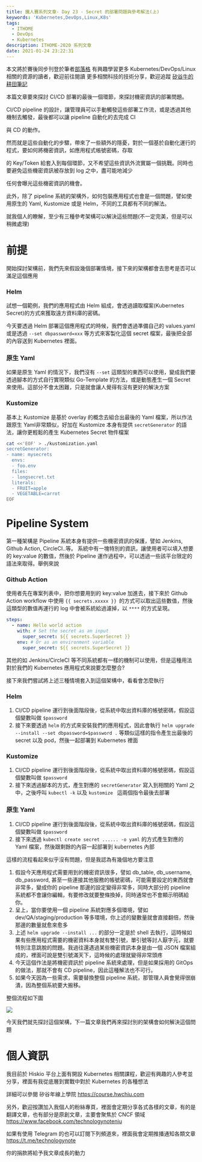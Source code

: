 ```yaml
---
title: 鐵人賽系列文章- Day 23 - Secret 的部署問題與參考解法(上)
keywords: 'Kubernetes,DevOps,Linux,K8s'
tags:
  - ITHOME
  - DevOps
  - Kubernetes
description: ITHOME-2020 系列文章
date: 2021-01-24 23:22:31
---
```


本文將於賽後同步刊登於筆者[部落格](https://hwchiu.com/)
有興趣學習更多 Kubernetes/DevOps/Linux 相關的資源的讀者，歡迎前往閱讀
更多相關科技的技術分享，歡迎追蹤 [矽谷牛的耕田筆記](https://www.facebook.com/technologynoteniu)



本篇文章要來探討 CI/CD 部署的最後一個環節，來探討機密資訊的部署問題。

CI/CD pipeline 的設計，讓管理員可以手動觸發這些部署工作流，或是透過其他機制去觸發，最後都可以讓 pipeline 自動化的去完成 CI

與 CD 的動作。

然而就是這些自動化的步驟，帶來了一些額外的隱憂，對於一個基於自動化運行的程式，要如何將機密資訊，如應用程式帳號密碼，存取

的 Key/Token 給套入到每個環節，又不希望這些資訊外流實屬一個挑戰。同時也要避免這些機密資訊被存放到 log 之中，盡可能地減少

任何會曝光這些機密資訊的機會。

此外，除了 pipeline 系統的架構外，如何包裝應用程式也會是一個問題，譬如使用原生的 Yaml, Kustomize 或是 Helm，不同的工具都有不同的解法。



就我個人的瞭解，至少有三種參考架構可以解決這些問題(不一定完美，但是可以稍微處理)



# 前提

開始探討架構前，我們先來假設幾個部署情境，接下來的架構都會去思考是否可以滿足這個應用

### Helm

試想一個範例，我們的應用程式由 Helm 組成，會透過讀取檔案(Kubernetes Secret)的方式來獲取遠方資料庫的密碼。

今天要透過 Helm 部署這個應用程式的時候，我們會透過準備自己的 values.yaml 或是透過 `--set dbpassword=xxx` 等方式來客製化這個 secret 檔案，最後把全部的內容送到 Kubernetes 裡面。

### 原生 Yaml

如果是原生 Yaml 的情況下，我們沒有 `--set` 這類型的東西可以使用，變成我們要透過腳本的方式自行實現類似 Go-Template 的方法，或是動態產生一個 Secret 來使用。這部分不會太困難，只是就會讓人覺得有沒有更好的解決方案

### Kustomize

基本上 Kustomize 是基於 overlay 的概念去組合出最後的 Yaml 檔案，所以作法跟原生 Yaml非常類似，好加在 Kustomize 本身有提供 `secretGenerator` 的語法，讓你更輕鬆的產生 Kubernetes Secret 物件檔案

```bash
cat <<'EOF' > ./kustomization.yaml
secretGenerator:
- name: mysecrets
  envs:
  - foo.env
  files:
  - longsecret.txt
  literals:
  - FRUIT=apple
  - VEGETABLE=carrot
EOF
```



# Pipeline System

第一種架構是 Pipeline 系統本身有提供一些機密資訊的保護，譬如 Jenkins, Github Action, CircleCI..等。 系統中有一塊特別的資訊，讓使用者可以填入想要的 key:value 的數值，然後於 Pipeline 運作過程中，可以透過一些該平台限定的語法來取得。舉例來說



### Github Action

使用者先在專案列表中，把你想要用到的 key:value 加進去，接下來於 Github Action workflow 中使用 `{{ secrets.xxxxx }} `的方式可以取出這些數值，然後這類型的數值再運行的 log 中會被系統給過濾掉，以 `****` 的方式呈現。

```yaml
steps:
  - name: Hello world action
    with: # Set the secret as an input
      super_secret: ${{ secrets.SuperSecret }}
    env: # Or as an environment variable
      super_secret: ${{ secrets.SuperSecret }}
```

其他的如 Jenkins/CircleCI 等不同系統都有一樣的機制可以使用，但是這種用法對於我們的 Kubernetes 應用程式來說要怎麼整合?



接下來我們嘗試將上述三種情境套入到這個架構中，看看會怎麼執行

### Helm

1. CI/CD pipeline 運行到後面階段後，從系統中取出資料庫的帳號密碼，假設這個變數叫做 `$password`
2. 接下來要透過 `helm` 的方式來安裝我們的應用程式，因此會執行 `helm upgrade --install --set dbpassword=$password .` 等類似這樣的指令產生出最後的 secret 以及 pod，然後一起部署到 Kubernetes 裡面

### Kustomize

1. CI/CD pipeline 運行到後面階段後，從系統中取出資料庫的帳號密碼，假設這個變數叫做 `$password`
2. 接下來透過腳本的方式，產生對應的 `secretGenerator` 寫入到相關的 Yaml 之中，之後呼叫 `kubectl -k` 以及 `kustomize ` 這兩個指令最後去部署

### 原生 Yaml

1. CI/CD pipeline 運行到後面階段後，從系統中取出資料庫的帳號密碼，假設這個變數叫做 `$password`
2. 接下來透過 `kubectl create secret ...... -o yaml` 的方式產生對應的 Yaml 檔案，然後跟剩餘的內容一起部署到 kubernetes 內部



這樣的流程看起來似乎沒有問題，但是我認為有幾個地方要注意

1. 假設今天應用程式需要用到的機密資訊很多，譬如 db_table, db_username, db_password, 甚至一些連接其他服務的帳號密碼，可能需要設定的東西就會非常多，變成你的 pipeline 那邊的設定變得非常多，同時大部分的 pipeline 系統都不會讓你編輯，有要修改就要整條換掉，同時通常也不會顯示明碼給你。
2. 呈上，當你要使用一個 pipeline 系統對應多個環境，譬如 dev/QA/staging/production 等多環境，你上述的變數量就會直接翻倍，然後那邊的數量就愈來愈多
3. 上述 `helm upgrade --install ...` 的部分一定是於 shell 去執行，這時候如果有些應用程式需要的機密資料本身就有雙引號，單引號等討人厭字元，就要特別注意跳脫的問題。我過往還遇過某些機密資訊本身是由一個 JSON 檔案組成的，裡面可說是雙引號滿天下，這時候的處理就變得非常頭疼
4. 今天這個作法是將機密資訊於 pipeline 系統來處理，但是如果採用的 GitOps 的做法，那就不會有 CD pipeline，因此這種解法也不可行。
5. 如果今天因為一些需求，需要替換整個 pipeline 系統，那管理人員會覺得很崩潰，因為整個系統要大搬移。



整個流程如下圖

![](https://i.imgur.com/aTv5vpx.jpg)



今天我們就先探討這個架構，下一篇文章我們再來探討別的架構會如何解決這個問題




# 個人資訊
我目前於 Hiskio 平台上面有開設 Kubernetes 相關課程，歡迎有興趣的人參考並分享，裡面有我從底層到實戰中對於 Kubernetes 的各種想法

詳細可以參閱
矽谷年線上學院
https://course.hwchiu.com

另外，歡迎按讚加入我個人的粉絲專頁，裡面會定期分享各式各樣的文章，有的是翻譯文章，也有部分是原創文章，主要會聚焦於 CNCF 領域
https://www.facebook.com/technologynoteniu

如果有使用 Telegram 的也可以訂閱下列頻道來，裡面我會定期推播通知各類文章
https://t.me/technologynote

你的捐款將給予我文章成長的動力
<script type="text/javascript" src="https://cdnjs.buymeacoffee.com/1.0.0/button.prod.min.js" data-name="bmc-button" data-slug="hwchiu" data-color="#000000" data-emoji=""  data-font="Cookie" data-text="Buy me a coffee" data-outline-color="#fff" data-font-color="#fff" data-coffee-color="#fd0" ></script>
